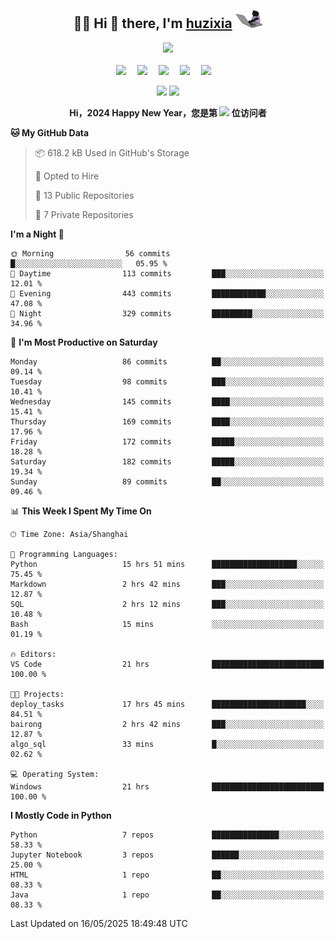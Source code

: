 <div align="center">

## :woman_technologist: Hi 👋 there, I'm [huzixia](https://huzixia.github.io/) <img height="30" src="images/work.gif" />

  <!-- dynamic typing effect 动态打字效果 -->
  <div>
    <a href="https://huzixia.github.io/">
      <img src="https://readme-typing-svg.demolab.com?font=Fira+Code&pause=1000&width=435&lines=console.log(%22Hello%2C%20World%22);胡同学祝您心想事成!&center=true&size=27" />
    </a>
  </div>

  <div>&nbsp;</div>

  <!-- profile logo 个人资料徽标 -->
  <div>
    <a href="https://huzixia.github.io/"><img src="https://img.shields.io/badge/Website-博客-orange" /></a>&emsp;
    <a href="https://www.zhihu.com/people/hu-zi-xia-91"><img src="https://img.shields.io/badge/ZhiHu-知乎-blue" /></a>&emsp;
    <a href="https://twitter.com/zixia80631/"><img src="https://img.shields.io/badge/Twitter-推特-black" /></a>&emsp;
    <a href="https://github.com/HuZixia/Text2Video/assets/38995480/244e64be-3dc4-46bb-8aff-523d8a235a1e"><img src="https://img.shields.io/badge/WeChat-微信-07c160" /></a>&emsp;
    <a href="https://www.cnblogs.com/huzixia"><img src="https://img.shields.io/badge/CnBlog-博客园-yellow" /></a>&emsp;

  </div>

[//]: # (### Github Stats)

 <p>
   <img src="https://github-readme-stats.vercel.app/api?username=HuZixia&rank_icon=github&theme=react&border_color=61dafb&hide_border=true" />
   <img src="https://github-readme-stats.vercel.app/api/top-langs/?username=HuZixia&hide=c%23,powershell,Mathematica,Ruby,Objective-C,Objective-C%2b%2b,Cuda&title_color=61dafb&text_color=ffffff&icon_color=61dafb&bg_color=20232a&langs_count=8&layout=compact&border_color=61dafb&hide_border=true&size_weight=0.5&count_weight=0.5" />
 </p>

</div>

<div align="center"><b>Hi，2024 Happy New Year，您是第 <img src="https://profile-counter.glitch.me/HuZixia/count.svg"></img> 位访问者</b></div>


[//]: # (*   Github Stats)
[//]: # (![Top Langs]&#40;https://github-readme-stats.vercel.app/api/top-langs/?username=HuZixia\&layout=compact&#41;)
[//]: # (![HuZixia's GitHub stats]&#40;https://github-readme-stats.vercel.app/api?username=HuZixia\&rank_icon=github&theme=tokyonight&#41;)


<!--START_SECTION:waka-->
**🐱 My GitHub Data** 

> 📦 618.2 kB Used in GitHub's Storage 
 > 
> 💼 Opted to Hire
 > 
> 📜 13 Public Repositories 
 > 
> 🔑 7 Private Repositories 
 > 
**I'm a Night 🦉** 

```text
🌞 Morning                56 commits          █░░░░░░░░░░░░░░░░░░░░░░░░   05.95 % 
🌆 Daytime                113 commits         ███░░░░░░░░░░░░░░░░░░░░░░   12.01 % 
🌃 Evening                443 commits         ████████████░░░░░░░░░░░░░   47.08 % 
🌙 Night                  329 commits         █████████░░░░░░░░░░░░░░░░   34.96 % 
```
📅 **I'm Most Productive on Saturday** 

```text
Monday                   86 commits          ██░░░░░░░░░░░░░░░░░░░░░░░   09.14 % 
Tuesday                  98 commits          ███░░░░░░░░░░░░░░░░░░░░░░   10.41 % 
Wednesday                145 commits         ████░░░░░░░░░░░░░░░░░░░░░   15.41 % 
Thursday                 169 commits         ████░░░░░░░░░░░░░░░░░░░░░   17.96 % 
Friday                   172 commits         █████░░░░░░░░░░░░░░░░░░░░   18.28 % 
Saturday                 182 commits         █████░░░░░░░░░░░░░░░░░░░░   19.34 % 
Sunday                   89 commits          ██░░░░░░░░░░░░░░░░░░░░░░░   09.46 % 
```


📊 **This Week I Spent My Time On** 

```text
🕑︎ Time Zone: Asia/Shanghai

💬 Programming Languages: 
Python                   15 hrs 51 mins      ███████████████████░░░░░░   75.45 % 
Markdown                 2 hrs 42 mins       ███░░░░░░░░░░░░░░░░░░░░░░   12.87 % 
SQL                      2 hrs 12 mins       ███░░░░░░░░░░░░░░░░░░░░░░   10.48 % 
Bash                     15 mins             ░░░░░░░░░░░░░░░░░░░░░░░░░   01.19 % 

🔥 Editors: 
VS Code                  21 hrs              █████████████████████████   100.00 % 

🐱‍💻 Projects: 
deploy_tasks             17 hrs 45 mins      █████████████████████░░░░   84.51 % 
bairong                  2 hrs 42 mins       ███░░░░░░░░░░░░░░░░░░░░░░   12.87 % 
algo_sql                 33 mins             █░░░░░░░░░░░░░░░░░░░░░░░░   02.62 % 

💻 Operating System: 
Windows                  21 hrs              █████████████████████████   100.00 % 
```

**I Mostly Code in Python** 

```text
Python                   7 repos             ███████████████░░░░░░░░░░   58.33 % 
Jupyter Notebook         3 repos             ██████░░░░░░░░░░░░░░░░░░░   25.00 % 
HTML                     1 repo              ██░░░░░░░░░░░░░░░░░░░░░░░   08.33 % 
Java                     1 repo              ██░░░░░░░░░░░░░░░░░░░░░░░   08.33 % 
```




 Last Updated on 16/05/2025 18:49:48 UTC
<!--END_SECTION:waka-->


<!--
**HuZixia/HuZixia** is a ✨ _special_ ✨ repository because its `README.md` (this file) appears on your GitHub profile.

Here are some ideas to get you started:

- 🔭 I’m currently working on ...
- 🌱 I’m currently learning ...
- 👯 I’m looking to collaborate on ...
- 🤔 I’m looking for help with ...
- 💬 Ask me about ...
- 📫 How to reach me: ...
- 😄 Pronouns: ...
- ⚡ Fun fact: ...
-->
